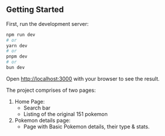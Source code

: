 ## Getting Started

First, run the development server:

```bash
npm run dev
# or
yarn dev
# or
pnpm dev
# or
bun dev
```

Open [http://localhost:3000](http://localhost:3000) with your browser to see the result.


The project comprises of two pages:
1. Home Page:
    -   Search bar
    -   Listing of the original 151 pokemon
2. Pokemon details page:
    - Page with Basic Pokemon details, their type & stats.